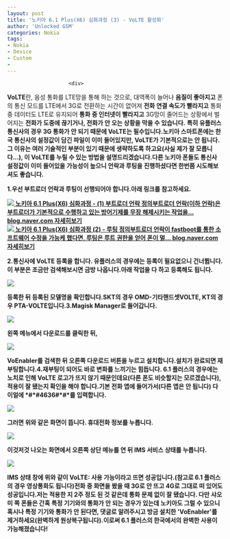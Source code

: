 ```yaml
---
layout: post
title: '노키아 6.1 Plus(X6) 심화과정 (3) - VoLTE 활성화'
author: 'Unlocked GSM'
categories: Nokia
tags:
- Nokia
- Device
- Custom
- 
---
```



<script> location.href='https://cafe.naver.com/develoid/824188' ; </script>


















						<div>
 <p><b>VoLTE</b>란, 음성 통화를 LTE망을 통해 하는 것으로, 대역폭이 늘어나 <b>음질이 좋아지고</b> 폰의 통신 모드를 LTE에서 3G로 전환하는 시간이 없어져 <b>전화 연결 속도가 빨라지고</b> 통화 중 데이터도 LTE로 유지되어 <b>통화 중 인터넷이 빨라지고</b> 3G망이 줄어드는 상황에서 벌어지는 <b>전화가 도중에 끊기거나, 전화가 안 오는 상황을 막을 수 있습니다.</b> <b>특히 유플러스 통신사의 경우 3G 통화가 안 되기 때문에 VoLTE는 필수입니다.</b><b><b><span>노키아 스마트폰에는 한국 통신사의 설정값이 담긴 파일이 이미 들어있지만, VoLTE가 기본적으로는 안 됩니다. 그 이유는 여러 기술적인 부분이 있기 때문에 생략하도록 하고요(사실 제가 잘 모릅니다...), 이 VoLTE를 누릴 수 있는 방법을 설명드리겠습니다.</span><span><b></span><span>다른 노키아 폰들도 통신사 설정값이 이미 들어있을 가능성이 높으니 언락과 루팅을 진행하셨다면 한번쯤 시도해보셔도 좋습니다.</span></p>
</div>
<div>
 <div>
  <div></div>
 </div>
</div>
<div>
 <p><span>1.<b></span><span>우선 </span><span><b>부트로더 언락</b></span><span>과 </span><span><b>루팅</b></span><span>이 선행되어야 합니다.<b></span><span>아래 링크를 참고하세요.</span></p>
</div>
<div>
 <a href="https://blog.naver.com/PostView.nhn?blogId=kevin110419&amp;logNo=221357047293&amp;redirect=Dlog"> <span> <span> <img src="https://dthumb-phinf.pstatic.net/?src=%22http%3A%2F%2Fdthumb.phinf.naver.net%2F%3Fsrc%3D%2522https%253A%252F%252Fblogthumb.pstatic.net%252FMjAxODA5MTFfMjYz%252FMDAxNTM2NjU3NjM0OTUw.UBMMF-RZWJMAa9Tw9fSGj2i9zUov_tcFygho7hu45Pcg.WfJ5bl8GmxowqyfzL_L2HWsYyZhhma_0AmkUEuJacmYg.PNG.kevin110419%252F%2525C4%2525B8%2525C3%2525B31.PNG%253Ftype%253Dw2%2522%26amp%3Btype%3Dff120%22&amp;type=cafe_wa740"> </span> <span> <span>노키아 6.1 Plus(X6) 심화과정 - (1) 부트로더 언락</span> <span>정의부트로더 언락(이하 언락)은 부트로더가 기본적으로 수행하고 있는 방어기제를 무장 해제시키는 작업을...</span> <span>blog.naver.com</span> </span> <span></span> </span> <span>자세히보기</span> </a>
</div>
<div>
 <a href="https://blog.naver.com/PostView.nhn?blogId=kevin110419&amp;logNo=221359673024&amp;redirect=Dlog"> <span> <span> <img src="https://dthumb-phinf.pstatic.net/?src=%22http%3A%2F%2Fdthumb.phinf.naver.net%2F%3Fsrc%3D%2522https%253A%252F%252Fblogthumb.pstatic.net%252FMjAxODA5MTVfMTU4%252FMDAxNTM3MDA3NDcwMzcy.bRzLW5T0DOCvcEjB4NC26-hkMxniRyQzchl46C4G3RAg.qvbruQ2sm9yS_shm5XIbt7eQW6VUWUgXO2AH7lIMbeQg.PNG.kevin110419%252FScreenshot_20180911-181615.png%253Ftype%253Dw2%2522%26amp%3Btype%3Dff250_444%22&amp;type=cafe_wa740"> </span> <span> <span>노키아 6.1 Plus(X6) 심화과정 (2) - 루팅</span> <span>정의부트로더 언락이 fastboot를 통한 소프트웨어 수정을 가능케 했다면, 루팅은 루트 권한을 얻어 폰이 멀...</span> <span>blog.naver.com</span> </span> <span></span> </span> <span>자세히보기</span> </a>
</div>
<div>
 <p><span><b></span><span><b></span><span>2.<b></span><span>통신사에 VoLTE 등록을 합니다. </span><span><b>유플러스의 경우에는 등록이 필요없으니 건너뜁니다.</b></span><span><b></span><span>이 부분은 조금만 검색해보시면 금방 나옵니다.<b></span><span>아래 작업을 다 하고 등록해도 됩니다.</span><span><b></span><span></span><span></span></p>
</div>
<div>
 <div>
  <img src="https://dthumb-phinf.pstatic.net/?src=%22https%3A%2F%2Fblogfiles.pstatic.net%2FMjAxODA5MjNfMjQ5%2FMDAxNTM3Njc4MDAyNjIz.Jb3otavpHbymppu33-zpUAXdHxkqhtpVbWkWaU0AT_8g.1i9WOyvPHm5rGYM3UawOH0nVPogVGe95nzu7ZIOGftwg.JPEG.kevin110419%2F1537677995933.jpg%22&amp;type=cafe_wa740">
 </div>
</div>
<div>
 <p><span>등록한 뒤 등록된 모델명을 확인합니다.<b></span><span>SKT의 경우 </span><span><b>OMD-기타핸드셋VOLTE</b></span><span>, KT의 경우 </span><span><b>PTA-VOLTE</b></span><span>입니다.</span><span></span><span><b></span><span><b></span><span><b></span><span>3.<b></span><span>Magisk Manager로 들어갑니다.</span></p>
</div>
<div>
 <div>
  <img src="https://dthumb-phinf.pstatic.net/?src=%22https%3A%2F%2Fblogfiles.pstatic.net%2FMjAxODA5MTlfMTg1%2FMDAxNTM3MzYzOTAxMDU1.pf-dLhxt88JTqFw1DNGiVftn9TuzRFIFosbduB31i5Eg.WBolTE03MV-zleKMMfTljEaTEaewaYVR12p8cK9SweQg.JPEG.kevin110419%2F1537363890142.jpg%22&amp;type=cafe_wa740">
 </div>
</div>
<div>
 <p>왼쪽 메뉴에서 <b>다운로드</b>를 클릭한 뒤,</p>
</div>
<div>
 <div>
  <img src="https://dthumb-phinf.pstatic.net/?src=%22https%3A%2F%2Fblogfiles.pstatic.net%2FMjAxODA5MTlfMjQ3%2FMDAxNTM3MzYzOTAyMTM5.9s8pM_gSiRwMNjK8kzQznGfyrnAnKW5V3T9ZpcBK5BIg.xTRhaJHpf-oHWyGLPiAh2y97OEVtj-3GqRkGfAFT6RIg.JPEG.kevin110419%2F1537363813232.jpg%22&amp;type=cafe_wa740">
 </div>
</div>
<div>
 <p><span><b>VoEnabler</b></span><span>를 검색한 뒤 오른쪽 다운로드 버튼을 누르고 설치합니다.<b></span><span>설치가 완료되면 재부팅합니다.<b></span><span><b></span><span><b></span><span>4.<b></span><span>재부팅이 되어도 바로 변화를 느끼기는 힘듭니다. 6.1 플러스의 경우에는 노치로 인해 VoLTE 로고가 뜨지 않기 때문인데요(다른 폰도 비슷할지는 모르겠습니다), 적용이 잘 됐는지 확인을 해야 합니다.<b></span><span><b></span><span><b>기본 전화 앱</b></span><span>에 들어가서(다른 앱은 안 됩니다) 다이얼에 </span><span><b>*<span>#*</span><span>#4636</span><span>#*</span><span>#*</span></b></span><span>를 입력합니다.</span><span></span><span></span></p>
</div>
<div>
 <div>
  <img src="https://dthumb-phinf.pstatic.net/?src=%22https%3A%2F%2Fblogfiles.pstatic.net%2FMjAxODA5MTlfMjEw%2FMDAxNTM3MzYzOTAzMDY1.PzHqQcPx9xPwUIgDF1dE8y9BqEfX-w2iQrk2G8udibUg.A6fwdubzg7t7nhi5cdIsaNzYmZW9eXJ0-XlUQ6YkENsg.JPEG.kevin110419%2F1537363876167.jpg%22&amp;type=cafe_wa740">
 </div>
</div>
<div>
 <p>그러면 위와 같은 화면이 뜹니다. <b>휴대전화 정보</b>를 누릅니다.</p>
</div>
<div>
 <div>
  <img src="https://dthumb-phinf.pstatic.net/?src=%22https%3A%2F%2Fblogfiles.pstatic.net%2FMjAxODA5MTlfMTE3%2FMDAxNTM3MzYzOTA0MTY1.omjMSWiNeU58r26K-Sb20xfHXT42dDNrCJIQ2a6z-OQg.Dt4i3SplYQwmu8QPaS7xuhzOKsgoJDGVcoh6ektcaTUg.JPEG.kevin110419%2F1537363865186.jpg%22&amp;type=cafe_wa740">
 </div>
</div>
<div>
 <p>이것저것 나오는 화면에서 오른쪽 상단 메뉴를 연 뒤 <b>IMS 서비스 상태</b>를 누릅니다.</p>
</div>
<div>
 <div>
  <img src="https://dthumb-phinf.pstatic.net/?src=%22https%3A%2F%2Fblogfiles.pstatic.net%2FMjAxODA5MTlfMjAz%2FMDAxNTM3MzYzOTA1Mjcw.8x_SZaUnIT2T5IhVMYPjCPnO_sRZj9X69TA2F-JDuM4g.GKzF8YW5tTmtMQALyM-a-Qbfw0334c8mHTo_ZvIGNEog.JPEG.kevin110419%2F1537363849423.jpg%22&amp;type=cafe_wa740">
 </div>
</div>
<div>
 <p><span>IMS 상태 창에 위와 같이 </span><span><b>VoLTE: 사용 가능</b></span><span>이라고 뜨면 성공입니다.<b></span><span>(참고로 6.1 플러스의 경우 영상통화도 됩니다)<b></span><span><b></span><span>전화 중 화면을 봤을 때 3G로 안 뜨고 </span><span><b>4G</b></span><span>로 그대로 떠 있어도 성공입니다.<b></span><span><b></span><span><b></span><span>저는 적용한 지 2주 정도 된 것 같은데 통화 문제 없이 잘 됐습니다. 다만 샤오미 쪽 폰들은 간혹 특정 기기와의 통화가 안 되는 경우가 있는데 노키아도 그럴 수 있으니 혹시나 특정 기기와 통화가 안 된다면, 댓글로 알려주시고 방금 설치한 'VoEnabler'를 제거하세요(완벽하게 원상복구됩니다).<b></span><span><b></span><span><b>이로써 6.1 플러스의 한국에서의 완벽한 사용</b></span><span><b>이 가능해졌습니다!</b></span></p>
</div>
